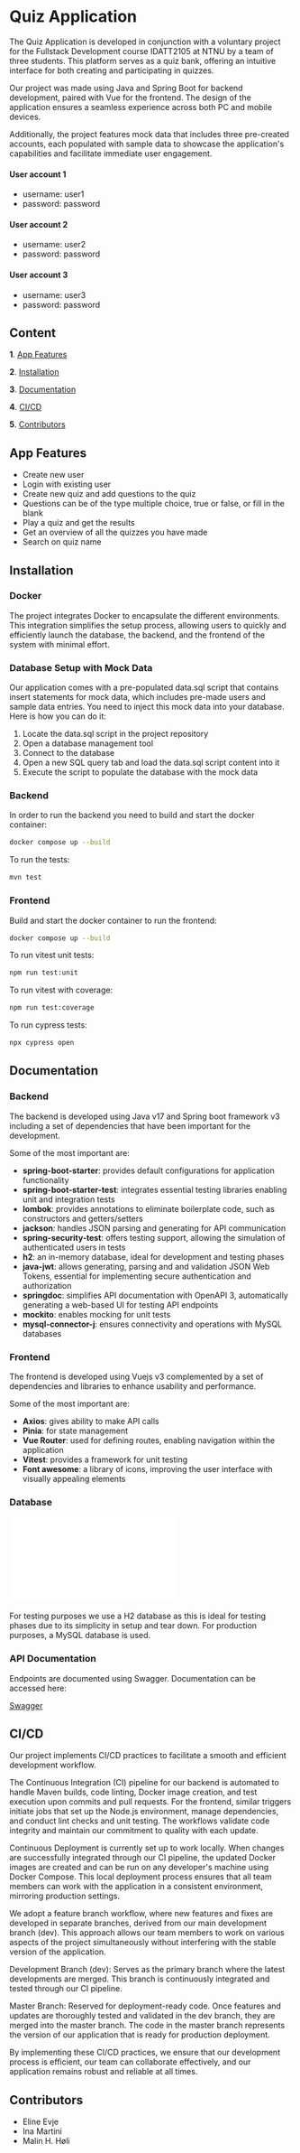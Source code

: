 # Quiz Application

The Quiz Application is developed in conjunction with a voluntary project for the Fullstack Development course IDATT2105 at NTNU by a team of three students. This platform serves as a quiz bank, offering an intuitive interface for both creating and participating in quizzes. 

Our project was made using Java and Spring Boot for backend development, paired with Vue for the frontend. The design of the application ensures a seamless experience across both PC and mobile devices. 

Additionally, the project features mock data that includes three pre-created accounts, each populated with sample data to showcase the application's capabilities and facilitate immediate user engagement.

#### User account 1
- username: user1
- password: password

#### User account 2
- username: user2
- password: password

#### User account 3
- username: user3
- password: password

## Content
**1**. [App Features](#app-features)

**2**. [Installation](#installation)

**3**. [Documentation](#documentation)

**4**. [CI/CD](#CI/CD)

**5**. [Contributors](#contributors)

## App Features
- Create new user
- Login with existing user
- Create new quiz and add questions to the quiz
- Questions can be of the type multiple choice, true or false, or fill in the blank
- Play a quiz and get the results 
- Get an overview of all the quizzes you have made
- Search on quiz name 

## Installation

### Docker 
The project integrates Docker to encapsulate the different environments. This integration simplifies the setup process, allowing users to quickly and efficiently launch the database, the backend, and the frontend of the system with minimal effort.

### Database Setup with Mock Data
Our application comes with a pre-populated data.sql script that contains insert statements for mock data, which includes pre-made users and sample data entries. You need to inject this mock data into your database. Here is how you can do it:

1. Locate the data.sql script in the project repository
2. Open a database management tool
3. Connect to the database
4. Open a new SQL query tab and load the data.sql script content into it
5. Execute the script to populate the database with the mock data

### Backend
In order to run the backend you need to build and start the docker container:
```bash
docker compose up --build
```

To run the tests:
```bash
mvn test
```

### Frontend
Build and start the docker container to run the frontend:
```bash
docker compose up --build
```

To run vitest unit tests:
```bash
npm run test:unit
```

To run vitest with coverage:
```bash
npm run test:coverage
```

To run cypress tests:
```bash
npx cypress open
```

## Documentation
### Backend
The backend is developed using Java v17 and Spring boot framework v3 including a set of dependencies that have been important for the development.

Some of the most important are:
- **spring-boot-starter**: provides default configurations for application functionality
- **spring-boot-starter-test**: integrates essential testing libraries enabling unit and integration tests
- **lombok**: provides annotations to eliminate boilerplate code, such as constructors and getters/setters
- **jackson**: handles JSON parsing and generating for API communication
- **spring-security-test**: offers testing support, allowing the simulation of authenticated users in tests
- **h2**: an in-memory database, ideal for development and testing phases
- **java-jwt**: allows generating, parsing and and validation JSON Web Tokens, essential for implementing secure authentication and authorization
- **springdoc**: simplifies API documentation with OpenAPI 3, automatically generating a web-based UI for testing API endpoints
- **mockito**: enables mocking for unit tests
- **mysql-connector-j**: ensures connectivity and operations with MySQL databases 

### Frontend
The frontend is developed using Vuejs v3 complemented by a set of dependencies and libraries to enhance usability and performance.

Some of the most important are:
- **Axios**: gives ability to make API calls
- **Pinia**: for state management
- **Vue Router**: used for defining routes, enabling navigation within the application
- **Vitest**: provides a framework for unit testing 
- **Font awesome**: a library of icons, improving the user interface with visually appealing elements

### Database

![ER-diagram](/ER-diagram.pdf)

For testing purposes we use a H2 database as this is ideal for testing phases due to its simplicity in setup and tear down. 
For production purposes, a MySQL database is used. 


### API Documentation
Endpoints are documented using Swagger. Documentation can be accessed here:

[Swagger](http://localhost:8080/swagger-ui/index.html)

## CI/CD
Our project implements CI/CD practices to facilitate a smooth and efficient development workflow.

The Continuous Integration (CI) pipeline for our backend is automated to handle Maven builds, code linting, Docker image creation, and test execution upon commits and pull requests. For the frontend, similar triggers initiate jobs that set up the Node.js environment, manage dependencies, and conduct lint checks and unit testing. The workflows validate code integrity and maintain our commitment to quality with each update.

Continuous Deployment is currently set up to work locally. When changes are successfully integrated through our CI pipeline, the updated Docker images are created and can be run on any developer's machine using Docker Compose. This local deployment process ensures that all team members can work with the application in a consistent environment, mirroring production settings.

We adopt a feature branch workflow, where new features and fixes are developed in separate branches, derived from our main development branch (dev). This approach allows our team members to work on various aspects of the project simultaneously without interfering with the stable version of the application.

Development Branch (dev): Serves as the primary branch where the latest developments are merged. This branch is continuously integrated and tested through our CI pipeline.

Master Branch: Reserved for deployment-ready code. Once features and updates are thoroughly tested and validated in the dev branch, they are merged into the master branch. The code in the master branch represents the version of our application that is ready for production deployment.

By implementing these CI/CD practices, we ensure that our development process is efficient, our team can collaborate effectively, and our application remains robust and reliable at all times.

## Contributors

- Eline Evje
- Ina Martini
- Malin H. Høli
